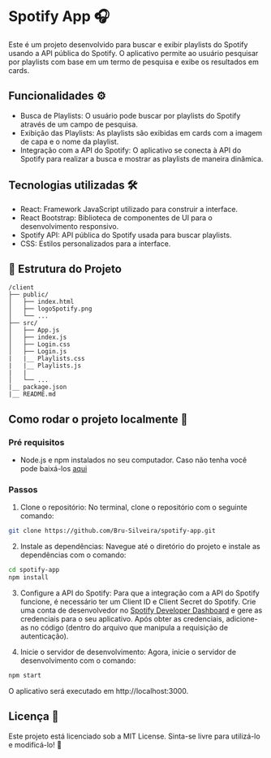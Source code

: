 # Spotify App 🎧

Este é um projeto desenvolvido para buscar e exibir playlists do Spotify usando a API pública do Spotify. O aplicativo permite ao usuário pesquisar por playlists com base em um termo de pesquisa e exibe os resultados em cards.

## Funcionalidades ⚙️

- Busca de Playlists: O usuário pode buscar por playlists do Spotify através de um campo de pesquisa.
- Exibição das Playlists: As playlists são exibidas em cards com a imagem de capa e o nome da playlist.
- Integração com a API do Spotify: O aplicativo se conecta à API do Spotify para realizar a busca e mostrar as playlists de maneira dinâmica.

## Tecnologias utilizadas 🛠️

- React: Framework JavaScript utilizado para construir a interface.
- React Bootstrap: Biblioteca de componentes de UI para o desenvolvimento responsivo.
- Spotify API: API pública do Spotify usada para buscar playlists.
- CSS: Estilos personalizados para a interface.

## 📂 Estrutura do Projeto

```
/client
├── public/                
│   ├── index.html
│   ├── logoSpotify.png
│   └── ...
├── src/              
│   ├── App.js
│   ├── index.js
│   ├── Login.css
│   ├── Login.js
|   |__ Playlists.css
|   |__ Playlists.js
|   |
│   └── ...
|__ package.json
|__ README.md

```
## Como rodar o projeto localmente 🚀

### Pré requisitos

- Node.js e npm instalados no seu computador. Caso não tenha você pode baixá-los [aqui](https://nodejs.org/pt)

### Passos

1. Clone o repositório: No terminal, clone o repositório com o seguinte comando:

```sh
git clone https://github.com/Bru-Silveira/spotify-app.git

```
2. Instale as dependências: Navegue até o diretório do projeto e instale as dependências com o comando:

```sh
cd spotify-app
npm install

```
3. Configure a API do Spotify: Para que a integração com a API do Spotify funcione, é necessário ter um Client ID e Client Secret do Spotify. Crie uma conta de desenvolvedor no [Spotify Developer Dashboard](https://developer.spotify.com/dashboard) e gere as credenciais para o seu aplicativo. Após obter as credenciais, adicione-as no código (dentro do arquivo que manipula a requisição de autenticação).

4. Inicie o servidor de desenvolvimento: Agora, inicie o servidor de desenvolvimento com o comando:

```sh
npm start
```
O aplicativo será executado em http://localhost:3000.

## Licença 📜

Este projeto está licenciado sob a MIT License. Sinta-se livre para utilizá-lo e modificá-lo! 🎉


